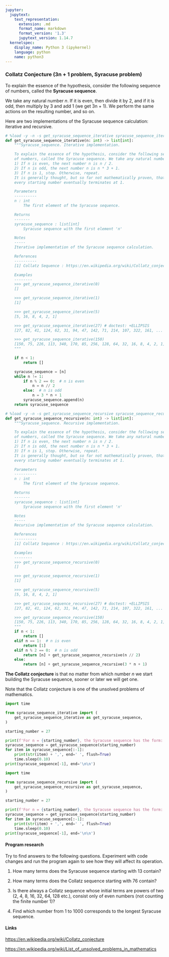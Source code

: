 ```yaml
---
jupyter:
  jupytext:
    text_representation:
      extension: .md
      format_name: markdown
      format_version: '1.3'
      jupytext_version: 1.14.7
  kernelspec:
    display_name: Python 3 (ipykernel)
    language: python
    name: python3
---
```


### Collatz Conjecture (3n + 1 problem, Syracuse problem)


To explain the essence of the hypothesis, consider the following sequence of numbers, called the **Syracuse sequence**.

We take any natural number $n$. If it is even, then divide it by 2, and if it is odd, then multiply by 3 and add 1 (we get 3n + 1).
We perform the same actions on the resulting number, and so on.

Here are two implementations of the Syracuse sequence calculation: iterative and recursive.

```python
# %load -y -n -s get_syracuse_sequence_iterative syracuse_sequence_iterative.py
def get_syracuse_sequence_iterative(n: int) -> list[int]:
    """Syracuse_sequence. Iterative implementation.

    To explain the essence of the hypothesis, consider the following sequence
    of numbers, called the Syracuse sequence. We take any natural number n.
    1) If n is even, the next number n is n / 2.
    2) If n is odd, the next number n is n * 3 + 1.
    3) If n is 1, stop. Otherwise, repeat.
    It is generally thought, but so far not mathematically proven, that
    every starting number eventually terminates at 1.

    Parameters
    ----------
    n : int
        The first element of the Syracuse sequence.

    Returns
    -------
    syracuse_sequence : list[int]
        Syracuse sequence with the first element 'n'

    Notes
    -----
    Iterative implementation of the Syracuse sequence calculation.

    References
    ----------
    [1] Collatz Sequence : https://en.wikipedia.org/wiki/Collatz_conjecture

    Examples
    --------
    >>> get_syracuse_sequence_iterative(0)
    []

    >>> get_syracuse_sequence_iterative(1)
    [1]

    >>> get_syracuse_sequence_iterative(5)
    [5, 16, 8, 4, 2, 1]

    >>> get_syracuse_sequence_iterative(27) # doctest: +ELLIPSIS
    [27, 82, 41, 124, 62, 31, 94, 47, 142, 71, 214, 107, 322, 161, ...

    >>> get_syracuse_sequence_iterative(150)
    [150, 75, 226, 113, 340, 170, 85, 256, 128, 64, 32, 16, 8, 4, 2, 1]
    """

    if n < 1:
        return []

    syracuse_sequence = [n]
    while n != 1:
        if n % 2 == 0:  # n is even
            n = n // 2
        else:  # n is odd
            n = 3 * n + 1
        syracuse_sequence.append(n)
    return syracuse_sequence
```

```python
# %load -y -n -s get_syracuse_sequence_recursive syracuse_sequence_recursive.py
def get_syracuse_sequence_recursive(n: int) -> list[int]:
    """Syracuse_sequence. Recursive implementation.

    To explain the essence of the hypothesis, consider the following sequence
    of numbers, called the Syracuse sequence. We take any natural number n.
    1) If n is even, the next number n is n / 2.
    2) If n is odd, the next number n is n * 3 + 1.
    3) If n is 1, stop. Otherwise, repeat.
    It is generally thought, but so far not mathematically proven, that
    every starting number eventually terminates at 1.

    Parameters
    ----------
    n : int
        The first element of the Syracuse sequence.

    Returns
    -------
    syracuse_sequence : list[int]
        Syracuse sequence with the first element 'n'

    Notes
    -----
    Recursive implementation of the Syracuse sequence calculation.

    References
    ----------
    [1] Collatz Sequence : https://en.wikipedia.org/wiki/Collatz_conjecture

    Examples
    --------
    >>> get_syracuse_sequence_recursive(0)
    []

    >>> get_syracuse_sequence_recursive(1)
    [1]

    >>> get_syracuse_sequence_recursive(5)
    [5, 16, 8, 4, 2, 1]

    >>> get_syracuse_sequence_recursive(27) # doctest: +ELLIPSIS
    [27, 82, 41, 124, 62, 31, 94, 47, 142, 71, 214, 107, 322, 161, ...

    >>> get_syracuse_sequence_recursive(150)
    [150, 75, 226, 113, 340, 170, 85, 256, 128, 64, 32, 16, 8, 4, 2, 1]
    """
    if n < 1:
        return []
    elif n == 1:  # n is even
        return [1]
    elif n % 2 == 0:  # n is odd
        return [n] + get_syracuse_sequence_recursive(n // 2)
    else:
        return [n] + get_syracuse_sequence_recursive(3 * n + 1)
```

**The Collatz conjecture** is that no matter from which number $n$ we start building the Syracuse sequence, sooner or later we will get one.

Note that the Collatz conjecture is one of the unsolved problems of mathematics.

```python
import time

from syracuse_sequence_iterative import (
    get_syracuse_sequence_iterative as get_syracuse_sequence,
)

starting_number = 27

print(f'For n = {starting_number}, the Syracuse sequence has the form:')
syracuse_sequence = get_syracuse_sequence(starting_number)
for item in syracuse_sequence[:-1]:
    print(str(item) + ',', end=' ', flush=True)
    time.sleep(0.10)
print(syracuse_sequence[-1], end='\n\n')
```

```python
import time

from syracuse_sequence_recursive import (
    get_syracuse_sequence_recursive as get_syracuse_sequence,
)

starting_number = 27

print(f'For n = {starting_number}, the Syracuse sequence has the form:')
syracuse_sequence = get_syracuse_sequence(starting_number)
for item in syracuse_sequence[:-1]:
    print(str(item) + ',', end=' ', flush=True)
    time.sleep(0.10)
print(syracuse_sequence[-1], end='\n\n')
```

#### Program research
Try to find answers to the following questions.
Experiment with code changes and run the program again to see how they will affect its operation.


1. How many terms does the Syracuse sequence starting with 13 contain?

2. How many terms does the Collatz sequence starting with 76 contain?

3. Is there always a Collatz sequence whose initial terms are powers of two (2, 4, 8, 16, 32, 64, 128 etc.), consist only of even numbers (not counting the finite number 1)?

4. Find which number from 1 to 1000 corresponds to the longest Syracuse sequence.


#### Links

https://en.wikipedia.org/wiki/Collatz_conjecture

https://en.wikipedia.org/wiki/List_of_unsolved_problems_in_mathematics
